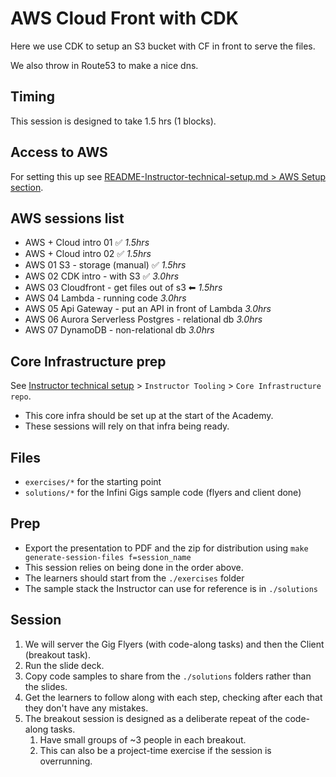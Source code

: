 # AWS Cloud Front with CDK

Here we use CDK to setup an S3 bucket with CF in front to serve the files.

We also throw in Route53 to make a nice dns.

## Timing

This session is designed to take 1.5 hrs (1 blocks).

## Access to AWS

For setting this up see [README-Instructor-technical-setup.md > AWS Setup section](../README-Instructor-technical-setup.md).

## AWS sessions list

- AWS + Cloud intro 01 ✅ _1.5hrs_
- AWS + Cloud intro 02 ✅ _1.5hrs_
- AWS 01 S3 - storage (manual) ✅ _1.5hrs_
- AWS 02 CDK intro - with S3 ✅ _3.0hrs_
- AWS 03 Cloudfront - get files out of s3 ⬅ _1.5hrs_
- AWS 04 Lambda - running code _3.0hrs_
- AWS 05 Api Gateway - put an API in front of Lambda _3.0hrs_
- AWS 06 Aurora Serverless Postgres - relational db _3.0hrs_
- AWS 07 DynamoDB - non-relational db _3.0hrs_

## Core Infrastructure prep

See [Instructor technical setup](./README-Instructor-technical-setup.md) > `Instructor Tooling` > `Core Infrastructure repo`.

- This core infra should be set up at the start of the Academy.
- These sessions will rely on that infra being ready.

## Files

- `exercises/*` for the starting point
- `solutions/*` for the Infini Gigs sample code (flyers and client done)

## Prep

- Export the presentation to PDF and the zip for distribution using `make generate-session-files f=session_name`
- This session relies on being done in the order above.
- The learners should start from the `./exercises` folder
- The sample stack the Instructor can use for reference is in `./solutions`

## Session

1. We will server the Gig Flyers (with code-along tasks) and then the Client (breakout task).
1. Run the slide deck.
1. Copy code samples to share from the `./solutions` folders rather than the slides.
1. Get the learners to follow along with each step, checking after each that they don't have any mistakes.
1. The breakout session is designed as a deliberate repeat of the code-along tasks.
    1. Have small groups of ~3 people in each breakout.
    1. This can also be a project-time exercise if the session is overrunning.
